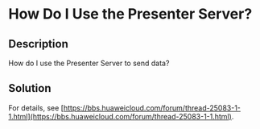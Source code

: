 # How Do I Use the Presenter Server?<a name="EN-US_TOPIC_0197316042"></a>

## Description<a name="section12941442711"></a>

How do I use the Presenter Server to send data?

## Solution<a name="section178724391719"></a>

For details, see  [https://bbs.huaweicloud.com/forum/thread-25083-1-1.html](https://bbs.huaweicloud.com/forum/thread-25083-1-1.html).

